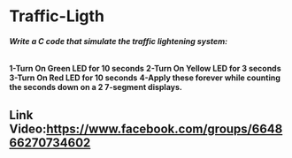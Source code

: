 # Traffic-Ligth
###### **Write a C code that simulate the traffic lightening system:**
__1-Turn On Green LED for 10 seconds__
__2-Turn On Yellow LED for 3   seconds__
__3-Turn On Red      LED for 10 seconds__
__4-Apply these forever while counting the seconds down on a 2 7-segment displays.__
## **Link Video:https://www.facebook.com/groups/664866270734602**
